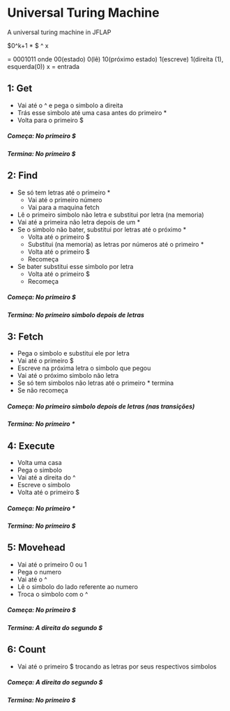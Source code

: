 # Universal Turing Machine
A universal turing machine in JFLAP

$0^k+1 * <M> $ ^ x
  
<M> = 0001011 onde 00(estado) 0(lê) 10(próximo estado) 1(escreve) 1(direita (1), esquerda(0))
x = entrada

## 1: Get

- Vai até o ^ e pega o simbolo a direita
- Trás esse simbolo até uma casa antes do primeiro *
- Volta para o primeiro $

##### Começa: No primeiro $
##### Termina: No primeiro $

## 2: Find

- Se só tem letras até o primeiro *
  - Vai até o primeiro número
  - Vai para a maquina fetch
- Lê o primeiro simbolo não letra e substitui por letra (na memoria)
- Vai até a primeira não letra depois de um *
- Se o simbolo não bater, substitui por letras até o próximo *
  - Volta até o primeiro $
  - Substitui (na memoria) as letras por números até o primeiro *
  - Volta até o primeiro $
  - Recomeça
- Se bater substitui esse simbolo por letra
  - Volta até o primeiro $
  - Recomeça
  
##### Começa: No primeiro $
##### Termina: No primeiro simbolo depois de letras

## 3: Fetch

- Pega o simbolo e substitui ele por letra
- Vai até o primeiro $
- Escreve na próxima letra o simbolo que pegou
- Vai até o próximo simbolo não letra
- Se só tem simbolos não letras até o primeiro * termina
- Se não recomeça

##### Começa: No primeiro simbolo depois de letras (nas transições)
##### Termina: No primeiro *

## 4: Execute

- Volta uma casa
- Pega o simbolo
- Vai até a direita do ^
- Escreve o simbolo
- Volta até o primeiro $

##### Começa: No primeiro *
##### Termina: No primeiro $

## 5: Movehead

- Vai até o primeiro 0 ou 1
- Pega o numero
- Vai até o ^
- Lê o simbolo do lado referente ao numero
- Troca o simbolo com o ^

##### Começa: No primeiro $
##### Termina: A direita do segundo $

## 6: Count

- Vai até o primeiro $ trocando as letras por seus respectivos simbolos

##### Começa: A direita do segundo $
##### Termina: No primeiro $
